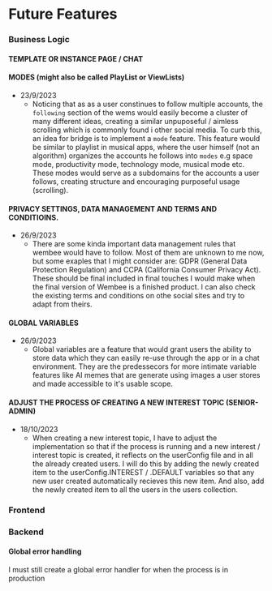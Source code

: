 # Future Features

### Business Logic

#### TEMPLATE OR INSTANCE PAGE / CHAT

#### MODES (might also be called PlayList or ViewLists)

- 23/9/2023
  - Noticing that as as a user constinues to follow multiple accounts, the `following` section of the wems would easily become a cluster of many different ideas, creating a similar unpuposeful / aimless scrolling which is commonly found i other social media.
    To curb this, an idea for bridge is to implement a `mode` feature. This feature would be similar to playlist in musical apps, where the user himself (not an algorithm) organizes the accounts he follows into `modes` e.g space mode, productivity mode, technology mode, musical mode etc. These modes would serve as a subdomains for the accounts a user follows, creating structure and encouraging purposeful usage (scrolling).

#### PRIVACY SETTINGS, DATA MANAGEMENT AND TERMS AND CONDITIOINS.

- 26/9/2023
  - There are some kinda important data management rules that wembee would have to follow. Most of them are unknown to me now, but some exaples that I might consider are: GDPR (General Data Protection Regulation) and CCPA (California Consumer Privacy Act).
    These should be final included in final touches I would make when the final version of Wembee is a finished product.
    I can also check the existing terms and conditions on othe social sites and try to adapt from theirs.

#### GLOBAL VARIABLES

- 26/9/2023
  - Global variables are a feature that would grant users the ability to store data which they can easily re-use through the app or in a chat environment. They are the predessecors for more intimate variable features like AI memes that are generate using images a user stores and made accessible to it's usable scope.

#### ADJUST THE PROCESS OF CREATING A NEW INTEREST TOPIC (SENIOR-ADMIN)

- 18/10/2023
  - When creating a new interest topic, I have to adjust the implementation so that if the process is running and a new interest / interest topic is created, it reflects on the userConfig file and in all the already created users. I will do this by adding the newly created item to the userConfig.INTEREST / .DEFAULT variables so that any new user created automatically recieves this new item. And also, add the newly created item to all the users in the users collection.

### Frontend

### Backend

#### Global error handling

I must still create a global error handler for when the process is in production
